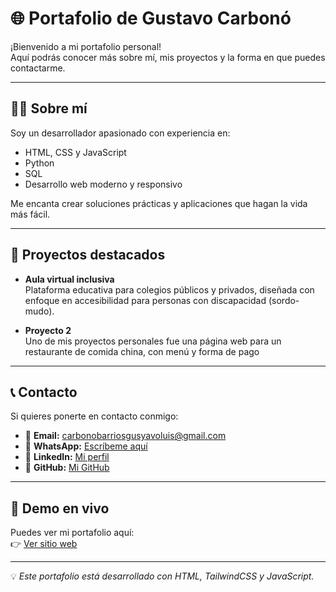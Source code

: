 # 🌐 Portafolio de Gustavo Carbonó

¡Bienvenido a mi portafolio personal!  
Aquí podrás conocer más sobre mí, mis proyectos y la forma en que puedes contactarme.  

---

## 👨‍💻 Sobre mí
Soy un desarrollador apasionado con experiencia en:
- HTML, CSS y JavaScript  
- Python  
- SQL  
- Desarrollo web moderno y responsivo  

Me encanta crear soluciones prácticas y aplicaciones que hagan la vida más fácil.

---

## 📂 Proyectos destacados
- **Aula virtual inclusiva**  
  Plataforma educativa para colegios públicos y privados, diseñada con enfoque en accesibilidad para personas con discapacidad (sordo-mudo).  

- **Proyecto 2**  
  Uno de mis proyectos personales fue una página web para un restaurante de comida china, con menú  y forma de pago

---

## 📞 Contacto
Si quieres ponerte en contacto conmigo:  

- 📧 **Email:** [carbonobarriosgusyavoluis@gmail.com](mailto:carbonobarriosgusyavoluis@gmail.com)  
- 💬 **WhatsApp:** [Escríbeme aquí](https://wa.me/qr/QPENALGNQ7OBG1)  
- 🔗 **LinkedIn:** [Mi perfil](https://www.linkedin.com/in/gustavo-carbonó-ab9a092b0)  
- 🐙 **GitHub:** [Mi GitHub](https://github.com/GustavoLuis777)  

---

## 🚀 Demo en vivo
Puedes ver mi portafolio aquí:  
👉 [Ver sitio web](https://gustavoluis777.github.io/portafolio/)  

---

💡 *Este portafolio está desarrollado con HTML, TailwindCSS y JavaScript.*  
